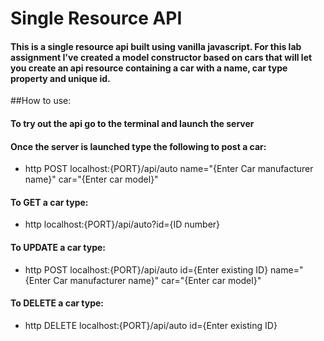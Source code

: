 # Single Resource API

#### This is a single resource api built using vanilla javascript. For this lab assignment I've created a model constructor based on cars that will let you create an api resource containing a car with a name, car type property and unique id.

##How to use:

#### To try out the api go to the terminal and launch the server
#### Once the server is launched type the following to post a car:

* http POST localhost:{PORT}/api/auto name="{Enter Car manufacturer name}" car="{Enter car model}"

#### To GET a car type:

* http localhost:{PORT}/api/auto?id={ID number}

#### To UPDATE a car type:

* http POST localhost:{PORT}/api/auto id={Enter existing ID} name="{Enter Car manufacturer name}" car="{Enter car model}"

#### To DELETE a car type:

* http DELETE localhost:{PORT}/api/auto id={Enter existing ID}
